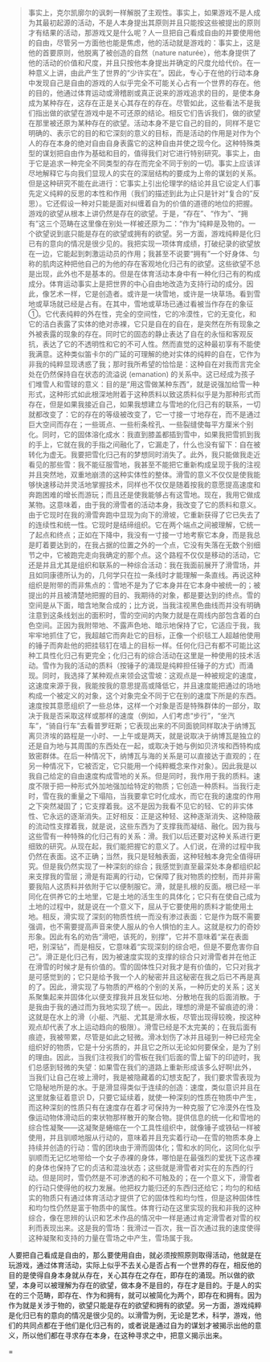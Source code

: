 <blockquote data-pid="ctX2vFit">事实上，克尔凯廓尔的讽刺一样解脱了主观性。事实上，如果游戏不是人成为其最初起源的活动，不是人本身提出其原则并且只能按这些被提出的原则才有结果的活动，那游戏又是什么呢？人一旦把自己看成自由的并要使用他的自由，尽管另一方面他也能是焦虑，他的活动就是游戏的：事实上，这是他的首要原则，他脱离了被创造的自然（nature naturée），他本身提供了他的活动的价值和尺度，并且只按他本身提出并确定的尺度允给代价。在一种意义上讲，由此产生了世界的“少许实在”。因此，专心于在他的行动本身中发现自己是自由的游戏的人似乎完全不可能关心占有一个世界的存在。他的目的，他通过体育运动或滑稽剧或真正说来的游戏追求的目的，是使本身成为某种存在，这存在正是关心其存在的存在。尽管如此，这些看法不是我们指出做的欲望在游戏中是不可还原的结论。相反它们告诉我们，做的欲望在那里被还原为某种存在的欲望。活动本身不是它自己的目的，同样不是它明确的、表示它的目的和它深刻的意义的目标，而是活动的作用是对作为个人的存在本身的绝对自由自身表露它的这种自由并使之现今化。这种特殊类型的谋划把自由作为基础和目的，值得我们对它进行特别研究。事实上，由于它是追求一种完全不同类型的存在而完全不同于别的一切。事实上应该详尽地解释它与向我们显现人的实在的深层结构的要成为上帝的谋划的关系。但是这种研究不能在此进行：它事实上引出伦理学的结论并且它设定人们事先定义纯粹的反思的本性和作用（我们的描述到此为止只是针对“复合的”反思）。它还假设一种对只能是面对纠缠着自为的价值的道德的地位的把握。游戏的欲望从根本上讲仍然是存在的欲望。于是，“存在”、“作为”、“拥有”这三个范畴在这里像在别处一样被还原为二：“作为”纯粹是及物的。一个欲望说到底只能是存在的欲望或拥有的欲望。另一方面，游戏纯粹是化归已有的意向的情况是很少见的。我把实现一项体育成绩，打破纪录的欲望放在一边，它能起到刺激运动员的作用；我甚至不说要“拥有”一个好身体、匀称的肌肉这种把他自己的为他的存在客观地化归己有的欲望。这些欲望不总是出现，此外也不是基本的。但是在体育活动本身中有一种化归己有的构成成分。体育运动事实上是把世界的中心自由地改造为支持行动的成分。因此，像艺术一样，它是创造者。或许是一块雪地，或许是一块草场。看到雪地或草场就已经是占有。在其中，雪地或草场已通过看被当作存在的象征①。它代表纯粹的外在性，完全的空间性，它的冷漠性，它的无变化，和它的洁白表露了实体的绝对赤裸，它只是自在的自在，是突然在所有现象之外被表露的现象的存在。同时它的固态的静止表达了自在的永恒和客观反抗，表达了它的不透明性和它的不可人性。然而直觉的这种最初享有不能使我满意。这种类似笛卡尔的广延的可理解的绝对实体的纯粹的自在，它作为非我的纯粹显现诱惑了我；那时我所希望的恰恰是：这种自在对我而言完全处在仍然保持自在状态的流溢说 (emanation) 的关系中。这已经成为孩子们堆雪人和雪球的意义：目的是“用这雪做某种东西”，就是说强加给雪一种形式，这种形式如此根深地附着于这种质料以致这质料似乎是为那种形式而存在，但是如果我接近自己，如果我想建立与雪地的化归己有的联系，一切就都改变了：它的存在的等级被改变了，它一寸接一寸地存在，而不是通过巨大空间而存在；一些斑点、一些桁条栓孔、一些裂缝使每平方厘米个别化。同时，它的固体溶化成水：我直到膝盖都插到雪中，如果我把雪抓到我的手上，它就在我的手指之间融化了，它漏走了，什么也没有留下：自在被转化为虚无。我要把雪化归己有的梦想同时消失了。此外，我只能做我走近看见的那些雪：我不能征服雪地，我甚至不能把它重新构成呈现于我的注视并且突然地，双重地崩溃的这种实体性的整体。滑雪的意义不仅仅是使我能够快速移动并灵活地掌握技术，同样也不仅仅是随着按我的意愿提高速度和奔跑困难的增长而游玩；而且还是使我能够占有这雪地。现在，我用它做成某物。这意味着，由于我的滑雪者的活动本身，我改变了它的质料和意义。由于它现时在我的滑雪奔跑中显现为向下的滑坡，它重新获得了它已失去了的连续性和统一性。它现时是结缔组织。它在两个端点之间被理解，它统一了起点和终点；正如在下降中，我没有一寸接一寸地考察它本身，而是我总是盯着要达到的，在我占据的位置之外的一个点，它没有失落在无数个别细节之中，它被跑完走向我确定的那个点。这个路程不仅仅是移动的活动，它还是并且尤其是组织和联系的一种综合活动：我在我面前展开了滑雪场，并且如同康德所认为的，几何学只在拉一条线时才能理解一条直线。再说这种组织是附带的而非焦点的：雪地不是为了它本身并在它本身中被统一的；被提出的并且被清楚地把握的目的、我期待的对象，都是要达到的终点。雪的空间是从下面，暗含地聚合成的；比方说，当我注视黑色曲线而并没有明确注意到这条线划出的面积时，雪的空间的内聚力就是在周线内部包含着的白色空间。正因为我附带地、不露声色地、暗示地保持了它，它适应于我，我牢牢地抓住了它，我超越它而奔赴它的目标，正像一个织毯工人超越他使用的锤子而奔赴他的把挂毯钉在墙上的目标一样。任何化归己有都不可能比这种工具性化归己有更完全；化归己有的综合活动在这里是一种使用的技术活动。雪作为我的活动的质料（按锤子的涌现是纯粹担任锤子的方式）而涌现。同时，我选择了某种观点来领会这雪坡：这观点是一种被规定的速度，这速度来源于我，我能按我的意思提高或降低它，并且速度能把通过的场地构成一个被定义的对象，这个对象完全不同于它在别的速度下所是的东西。速度按其意愿组织了一些总体，这样一个对象是否是特殊群体的一部分，取决于我是否采取这样或那样的速度（例如，人们考虑“步行”，“坐汽车”，“骑自行车”去看普罗旺斯；它表现出来的不同面貌同样取决于纳博瓦离贝济埃的路程是一小时、一上午或是两天，就是说取决于纳博瓦是独立的还是自为地与其周围的东西处在一起，或取决于她与例如贝济埃和西特构成致密群体。在后一种情况下，纳博瓦与海的关系是可以直接达于直观的；在另一种情况下，它被否定，它只能用一个纯粹概念来作对象）。因此我是以我自己给定的自由速度构成雪地的关系。但是同时，我作用于我的质料。速度不限于把一种形式外加地强加给特定的物质；它创造一种质料。当我行走时，雪在我的重量之下塌陷，当我要拿它时化成水，而它在我的速度的作用之下突然凝固了；它支撑着我。这不是因为我看不见它的轻、它的非实体性、它永远的逐渐消失。正好相反：正是这种轻、这种逐渐消失、这种隐蔽的流动性支撑着我，就是说，这些东西为了支撑我而凝结、融化。因为我与这些雪有一种特殊的化归己有的关系：滑。我们以后还要对这种关系进行更细致的研究。从现在起，我们能把握它的意义了。人们说，在滑的过程中我仍然在表面。这不正确；当然，我只是轻触表面，这种轻触本身完全值得研究。但是我仍然实现了一种深刻的综合；我感觉到直至最深处本身都组织起来支撑我的雪层；滑是有距离的行动，它保障了我对物质的控制，而并非需要我陷人这质料并依附于它以便制服它。滑，就是扎根的反面。根已经一半同化在供养它的土地里，它是土地的活生生的具体化；它只有在使自己成为土地的过程中，就是说在一个意义下，屈从于它要使用的质料才能使用土地。相反，滑实现了深刻的物质性统一而没有渗过表面：它是作为既不需要强调，也不需要提高声音来使人服从的令人惧怕的主人。这就是权力的奇妙形象。因此有名的劝告“滑吧，该死的，别撑”，它并不意味着“呆在表面吧，别深钻”，而是相反，它意味着“实现深刻的综合吧，但是不要危害你自己”。滑正是化归己有，因为被速度实现的支撑的综合只对滑雪者并在他正在滑雪的时候才是有价值的。雪的固体性只对我才是有价值的，它只对我才是可感觉到的；它只是给予我一个人的秘密并且这秘密在我之后已不再是真的了。因此，滑实现了与物质的严格的个别的关系，一种历史的关系；这关系聚集起来并固体化以便支撑我并且发狂似地、分散地在我的后面消散。于是我由于我的通过而为我地实现了统一。因此，理想的滑是不留痕迹的滑：这就是在水上的滑（小艇、汽艇、尤其是滑水板，尽管出现得较晚，按这种观点却代表了水上运动趋向的极限）。滑雪已经是不太完美的；在我后面有痕迹，我被带累，尽管是如此之轻微。滑冰划伤了冰并且碰到一种已经完全组织好的物质，它是十分劣质的，并且它之所以无论如何要保全，是为了别的理由。因此，当我们注视我们的雪板在我们后面的雪上留下的印迹时，我们总感到轻微的失望：如果雪在我们的道路上重新形成该多么好啊!此外，当我们让自己在坡上滑时，我是被隐藏着的幻想支配了，我们要求雪表现为它隐秘地所是的水。于是滑显得类似于连续的创造：速度，类似意识并且在这里就象征着意识 D，只要它延续着，就使一种深刻的性质在物质中产生，而这种深刻的性质只有在速度存在着才可保持为一种克服了它冷漠外在性及像运动物体滑动后的束状物那样散开的聚合物。提供信息的统一化和雪地的综合性凝聚——这凝聚是蜷缩在一个工具性组织中，就像锤子或铁砧一样被使用，并且驯顺地服从行动的，意味着并且充实着行动—在雪的物质本身上持续并创造的行动：雪的团块由于滑而固体化；雪和水的同化，这同化似乎驯顺而无记忆地带给一个女子赤裸的身体，哪怕是在最强烈的爱抚下这赤裸的身体也保持了它的贞洁和混浊状态；这些就是滑雪者对实在的东西的行动。但是同时，雪仍然是不可渗透的和不可触及的；在一个意义下，滑雪者的行动只使得他的权力发展。他把权力能归还的东西归还给它；均匀的和结实的物质只有通过体育活动才提供了它的固体性和均匀性，但是这种固体性和均匀性仍然是富于物质中的属性。体育行动在这里实现的我和非我的这种综合，像在思辨的认识和艺术作品的情况中一样是通过肯定滑雪者对雪的权利而表现出来。这是我的雪场：我滑过一百次，我一百次通过我的速度使得这种凝聚和支持的力量在雪场之中产生，雪场属于我。</blockquote><p data-pid="HKKdABjo">人要把自己看成是自由的，那么要使用自由，就必须按照原则取得活动，他就是在玩游戏，通过体育活动，实际上似乎不去关心是否占有一个世界的存在，相反他的目的是使得自身本身就从存在，关心其存在之存在，即存在的涌现。所以做的欲望，本身可以被理解为存在的欲望，做本身不是目的，存在才是目的。于是人的实在的三个范畴，即存在、作为和拥有，就可以被简化为两个，即存在和拥有。因为作为就是关涉于物的，欲望只能是存在的欲望和拥有的欲望。另一方面，游戏纯粹是化归已有的意向的情况是很少见的。以滑雪为例，无论是艺术，科学，游戏，他们的共同点都在于他们是化归己有的，或者说是通过自为的谋划才被揭示出他的意义，所以他们都在寻求存在本身，在这种寻求之中，把意义揭示出来。</p><p data-pid="ac0EPegg">=</p><p></p><p></p><p></p><p></p><p></p><p></p><p></p><p></p><p></p><p></p><p></p><p></p><p></p><p></p><p></p><p></p><p></p><p></p><p></p><p></p><p></p><p></p><p></p><p></p><p></p><p></p><p></p><p></p><p></p><p></p><p></p><p></p><p></p><p></p><p></p><p></p><p></p><p></p><p></p><p></p>